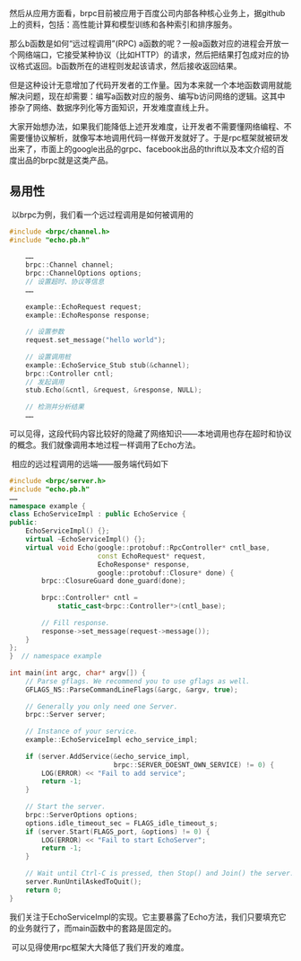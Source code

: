 然后从应用方面看，brpc目前被应用于百度公司内部各种核心业务上，据github上的资料，包括：高性能计算和模型训练和各种索引和排序服务。



那么b函数是如何“远过程调用”(RPC) a函数的呢？一般a函数对应的进程会开放一个网络端口，它接受某种协议（比如HTTP）的请求，然后把结果打包成对应的协议格式返回。b函数所在的进程则发起该请求，然后接收返回结果。

但是这种设计无意增加了代码开发者的工作量。因为本来就一个本地函数调用就能解决问题，现在却需要：编写a函数对应的服务、编写b访问网络的逻辑。这其中掺杂了网络、数据序列化等方面知识，开发难度直线上升。

大家开始想办法，如果我们能降低上述开发难度，让开发者不需要懂网络编程、不需要懂协议解析，就像写本地调用代码一样做开发就好了。于是rpc框架就被研发出来了，市面上的google出品的grpc、facebook出品的thrift以及本文介绍的百度出品的brpc就是这类产品。

## 易用性

​    以brpc为例，我们看一个远过程调用是如何被调用的

```c++
#include <brpc/channel.h>
#include "echo.pb.h"
  
    ……
    brpc::Channel channel;
    brpc::ChannelOptions options;
    // 设置超时、协议等信息
    ……
 
    example::EchoRequest request;
    example::EchoResponse response;
    
    // 设置参数
    request.set_message("hello world");
 
    // 设置调用桩
    example::EchoService_Stub stub(&channel);  
    brpc::Controller cntl;  
    // 发起调用
    stub.Echo(&cntl, &request, &response, NULL);
 
    // 检测并分析结果
    ……
```

可以见得，这段代码内容比较好的隐藏了网络知识——本地调用也存在超时和协议的概念。我们就像调用本地过程一样调用了Echo方法。

​    相应的远过程调用的远端——服务端代码如下

```c++
#include <brpc/server.h>
#include "echo.pb.h"
……
namespace example {
class EchoServiceImpl : public EchoService {
public:
    EchoServiceImpl() {};
    virtual ~EchoServiceImpl() {};
    virtual void Echo(google::protobuf::RpcController* cntl_base,
                      const EchoRequest* request,
                      EchoResponse* response,
                      google::protobuf::Closure* done) {
        brpc::ClosureGuard done_guard(done);
 
        brpc::Controller* cntl =
            static_cast<brpc::Controller*>(cntl_base);
 
        // Fill response.
        response->set_message(request->message());
    }
};
}  // namespace example
 
int main(int argc, char* argv[]) {
    // Parse gflags. We recommend you to use gflags as well.
    GFLAGS_NS::ParseCommandLineFlags(&argc, &argv, true);
 
    // Generally you only need one Server.
    brpc::Server server;
 
    // Instance of your service.
    example::EchoServiceImpl echo_service_impl;
 
    if (server.AddService(&echo_service_impl, 
                          brpc::SERVER_DOESNT_OWN_SERVICE) != 0) {
        LOG(ERROR) << "Fail to add service";
        return -1;
    }
 
    // Start the server.
    brpc::ServerOptions options;
    options.idle_timeout_sec = FLAGS_idle_timeout_s;
    if (server.Start(FLAGS_port, &options) != 0) {
        LOG(ERROR) << "Fail to start EchoServer";
        return -1;
    }
 
    // Wait until Ctrl-C is pressed, then Stop() and Join() the server.
    server.RunUntilAskedToQuit();
    return 0;
}
```

 我们关注于EchoServiceImpl的实现。它主要暴露了Echo方法，我们只要填充它的业务就行了，而main函数中的套路是固定的。

​    可以见得使用rpc框架大大降低了我们开发的难度。